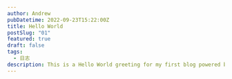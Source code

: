 ```yaml
---
author: Andrew
pubDatetime: 2022-09-23T15:22:00Z
title: Hello World
postSlug: "01"
featured: true
draft: false
tags:
  - 日志
description: This is a Hello World greeting for my first blog powered by Astro.
---
```

